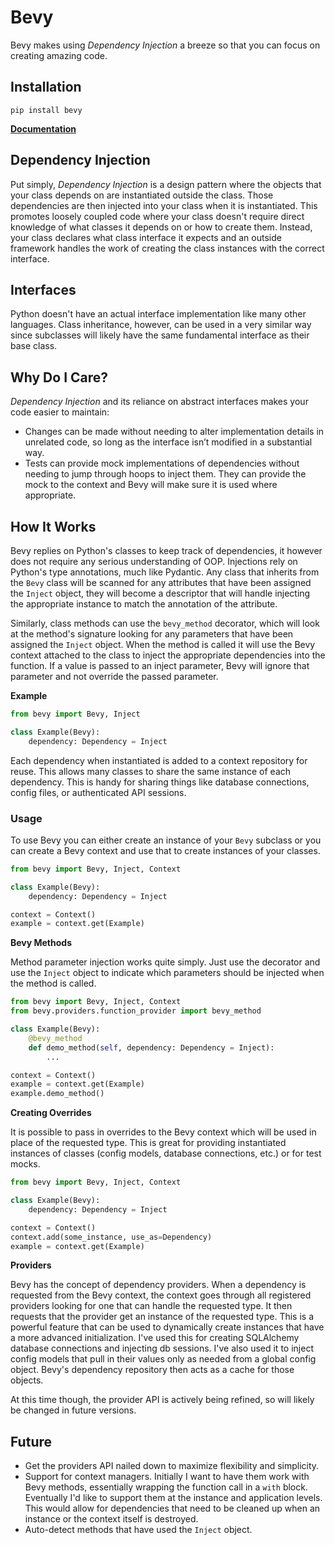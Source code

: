 # Bevy
Bevy makes using *Dependency Injection* a breeze so that you can focus on creating amazing code.

## Installation
```shell script
pip install bevy
```

**[Documentation](docs/documentation.md)**

## Dependency Injection
Put simply, *Dependency Injection* is a design pattern where the objects that your class depends on are instantiated outside the class. Those dependencies are then injected into your class when it is instantiated.
This promotes loosely coupled code where your class doesn't require direct knowledge of what classes it depends on or how to create them. Instead, your class declares what class interface it expects and an outside framework handles the work of creating the class instances with the correct interface.

## Interfaces
Python doesn't have an actual interface implementation like many other languages. Class inheritance, however, can be used in a very similar way since subclasses will likely have the same fundamental interface as their base class. 

## Why Do I Care?
*Dependency Injection* and its reliance on abstract interfaces makes your code easier to maintain:
- Changes can be made without needing to alter implementation details in unrelated code, so long as the interface isn’t modified in a substantial way.
- Tests can provide mock implementations of dependencies without needing to jump through hoops to inject them. They can provide the mock to the context and Bevy will make sure it is used where appropriate.

## How It Works
Bevy replies on Python's classes to keep track of dependencies, it however does not require any serious understanding of OOP. Injections rely on Python's type annotations, much like Pydantic. Any class that inherits from the `Bevy` class will be scanned for any attributes that have been assigned the `Inject` object, they will become a descriptor that will handle injecting the appropriate instance to match the annotation of the attribute.

Similarly, class methods can use the `bevy_method` decorator, which will look at the method's signature looking for any parameters that have been assigned the `Inject` object. When the method is called it will use the Bevy context attached to the class to inject the appropriate dependencies into the function. If a value is passed to an inject parameter, Bevy will ignore that parameter and not override the passed parameter.  

**Example**
```py
from bevy import Bevy, Inject

class Example(Bevy):
    dependency: Dependency = Inject
```
Each dependency when instantiated is added to a context repository for reuse. This allows many classes to share the same
instance of each dependency. This is handy for sharing things like database connections, config files, or authenticated
API sessions.

### Usage
To use Bevy you can either create an instance of your `Bevy` subclass or you can create a Bevy context and use that to create instances of your classes.
```python
from bevy import Bevy, Inject, Context

class Example(Bevy):
    dependency: Dependency = Inject

context = Context()
example = context.get(Example)
```

**Bevy Methods**

Method parameter injection works quite simply. Just use the decorator and use the `Inject` object to indicate which parameters should be injected when the method is called.
```python
from bevy import Bevy, Inject, Context
from bevy.providers.function_provider import bevy_method

class Example(Bevy):
    @bevy_method
    def demo_method(self, dependency: Dependency = Inject):
        ...

context = Context()
example = context.get(Example)
example.demo_method()
```

**Creating Overrides**

It is possible to pass in overrides to the Bevy context which will be used in place of the requested type. This is great for providing instantiated instances of classes (config models, database connections, etc.) or for test mocks.
```python
from bevy import Bevy, Inject, Context

class Example(Bevy):
    dependency: Dependency = Inject

context = Context()
context.add(some_instance, use_as=Dependency)
example = context.get(Example)
```

**Providers**

Bevy has the concept of dependency providers. When a dependency is requested from the Bevy context, the context goes through all registered providers looking for one that can handle the requested type. It then requests that the provider get an instance of the requested type. This is a powerful feature that can be used to dynamically create instances that have a more advanced initialization. I've used this for creating SQLAlchemy database connections and injecting db sessions. I've also used it to inject config models that pull in their values only as needed from a global config object. Bevy's dependency repository then acts as a cache for those objects. 

At this time though, the provider API is actively being refined, so will likely be changed in future versions.

## Future
- Get the providers API nailed down to maximize flexibility and simplicity.
- Support for context managers. Initially I want to have them work with Bevy methods, essentially wrapping the function call in a `with` block. Eventually I'd like to support them at the instance and application levels. This would allow for dependencies that need to be cleaned up when an instance or the context itself is destroyed.
- Auto-detect methods that have used the `Inject` object. 
